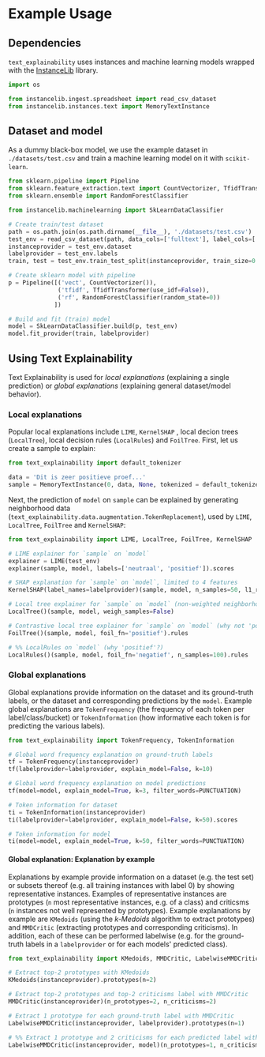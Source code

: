 # Example Usage

## Dependencies
`text_explainability` uses instances and machine learning models wrapped with the [InstanceLib](https://pypi.org/project/instancelib/) library.
```python
import os

from instancelib.ingest.spreadsheet import read_csv_dataset
from instancelib.instances.text import MemoryTextInstance
```

## Dataset and model
As a dummy black-box model, we use the example dataset in `./datasets/test.csv` and train a machine learning model on it with `scikit-learn`.

```python
from sklearn.pipeline import Pipeline
from sklearn.feature_extraction.text import CountVectorizer, TfidfTransformer
from sklearn.ensemble import RandomForestClassifier

from instancelib.machinelearning import SkLearnDataClassifier

# Create train/test dataset
path = os.path.join(os.path.dirname(__file__), './datasets/test.csv')
test_env = read_csv_dataset(path, data_cols=['fulltext'], label_cols=['label'])
instanceprovider = test_env.dataset
labelprovider = test_env.labels
train, test = test_env.train_test_split(instanceprovider, train_size=0.70)

# Create sklearn model with pipeline
p = Pipeline([('vect', CountVectorizer()),
              ('tfidf', TfidfTransformer(use_idf=False)),
              ('rf', RandomForestClassifier(random_state=0))
             ])

# Build and fit (train) model
model = SkLearnDataClassifier.build(p, test_env)
model.fit_provider(train, labelprovider)
```

## Using Text Explainability
Text Explainability is used for _local explanations_ (explaining a single prediction) or _global explanations_ (explaining general dataset/model behavior).

### Local explanations
Popular local explanations include `LIME`, `KernelSHAP` , local decion trees (`LocalTree`), local decision rules (`LocalRules`) and `FoilTree`. First, let us create a sample to explain:

```python
from text_explainability import default_tokenizer

data = 'Dit is zeer positieve proef...'
sample = MemoryTextInstance(0, data, None, tokenized = default_tokenizer(data))
```

Next, the prediction of `model` on `sample` can be explained by generating neighborhood data (`text_explainability.data.augmentation.TokenReplacement`), used by `LIME`, `LocalTree`, `FoilTree` and `KernelSHAP`:

```python
from text_explainability import LIME, LocalTree, FoilTree, KernelSHAP

# LIME explainer for `sample` on `model`
explainer = LIME(test_env)
explainer(sample, model, labels=['neutraal', 'positief']).scores

# SHAP explanation for `sample` on `model`, limited to 4 features
KernelSHAP(label_names=labelprovider)(sample, model, n_samples=50, l1_reg=4)

# Local tree explainer for `sample` on `model` (non-weighted neighborhood data)
LocalTree()(sample, model, weigh_samples=False)

# Contrastive local tree explainer for `sample` on `model` (why not 'positief'?)
FoilTree()(sample, model, foil_fn='positief').rules

# %% LocalRules on `model` (why 'positief'?)
LocalRules()(sample, model, foil_fn='negatief', n_samples=100).rules
```

### Global explanations
Global explanations provide information on the dataset and its ground-truth labels, or the dataset and corresponding predictions by the `model`. Example global explanations are `TokenFrequency` (the frequency of each token per label/class/bucket) or `TokenInformation` (how informative each token is for predicting the various labels).

```python
from text_explainability import TokenFrequency, TokenInformation

# Global word frequency explanation on ground-truth labels
tf = TokenFrequency(instanceprovider)
tf(labelprovider=labelprovider, explain_model=False, k=10)

# Global word frequency explanation on model predictions
tf(model=model, explain_model=True, k=3, filter_words=PUNCTUATION)

# Token information for dataset
ti = TokenInformation(instanceprovider)
ti(labelprovider=labelprovider, explain_model=False, k=50).scores

# Token information for model
ti(model=model, explain_model=True, k=50, filter_words=PUNCTUATION)
```

#### Global explanation: Explanation by example
Explanations by example provide information on a dataset (e.g. the test set) or subsets thereof (e.g. all training instances with label 0) by showing representative instances. Examples of representative instances are prototypes (`n` most representative instances, e.g. of a class) and criticsms (`n` instances not well represented by prototypes). Example explanations by example are `KMedoids` (using the _k-Medoids_ algorithm to extract prototypes) and `MMDCritic` (extracting prototypes and corresponding criticisms). In addition, each of these can be performed labelwise (e.g. for the ground-truth labels in a `labelprovider` or for each models' predicted class).

```python
from text_explainability import KMedoids, MMDCritic, LabelwiseMMDCritic

# Extract top-2 prototypes with KMedoids
KMedoids(instanceprovider).prototypes(n=2)

# Extract top-2 prototypes and top-2 criticisms label with MMDCritic
MMDCritic(instanceprovider)(n_prototypes=2, n_criticisms=2)

# Extract 1 prototype for each ground-truth label with MMDCritic
LabelwiseMMDCritic(instanceprovider, labelprovider).prototypes(n=1)

# %% Extract 1 prototype and 2 criticisms for each predicted label with MMDCritic
LabelwiseMMDCritic(instanceprovider, model)(n_prototypes=1, n_criticisms=2)
```

